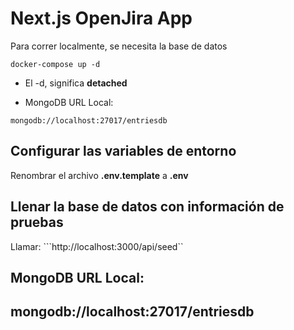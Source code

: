 # Next.js OpenJira App
Para correr localmente, se necesita la base de datos
```
docker-compose up -d
```

* El -d, significa __detached__

* MongoDB URL Local:
```
mongodb://localhost:27017/entriesdb
```

## Configurar las variables de entorno

Renombrar el archivo __.env.template__ a __.env__

## Llenar la base de datos con información de pruebas

Llamar:
```http://localhost:3000/api/seed``

## MongoDB URL Local:
## mongodb://localhost:27017/entriesdb